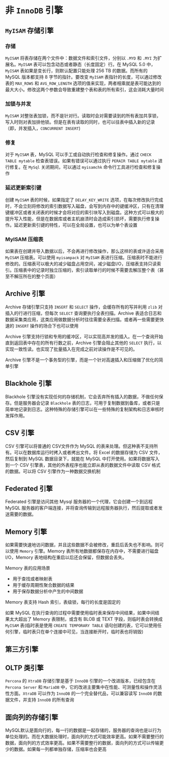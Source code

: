 # 非 `InnoDB` 引擎

##  `MyISAM` 存储引擎

### 存储

`MyISAM` 将表存储在两个文件中：数据文件和索引文件，分别以 `.MYD` 和 `.MYI` 为扩展名。`MyISAM` 表可以包含动态或者静态（长度固定）行。在 MySQL 5.0 中，`MyISAM` 表如果是变长行，则默认配置只能处理 256 TB 的数据。而所有的 MySQL 版本都支持 8 字节的指针。要改变 `MyISAM` 表指针的长度，可以通过修改表的 `MAX_ROWS` 和 `AVG_ROW_LENGTH` 选项的值来实现，两者相乘就是表可能达到的最大大小。修改这两个参数会导致重建整个表和表的所有索引，这会消耗大量时间

### 加锁与并发

`MyISAM` 对整张表加锁，而不是针对行。读取时会对需要读到的所有表加共享锁，写入时则对表加排他锁。但是在表有读取的同时，也可以往表中插入新的记录（即，并发插入，`CONCURRENT INSERT`)

### 修复

对于 `MyISAM` 表，MySQL 可以手工或自动执行检查和修复操作。通过 `CHECK TABLE mytable` 检查表错误。如果有错误可以通过执行 `PERAIR TABLE mytable` 进行修复。在 `MySql` 关闭期间，可以通过 `myisamchk` 命令行工具进行检查和修复操作

### 延迟更新索引键

创建 `MyISAM` 表的时候，如果指定了 `DELAY_KEY_WRITE` 选项，在每次修改执行完成时，不会立刻将修改的索引数据写入磁盘，会写到内存中的键缓冲区，只有在清理键缓冲区或者关闭表的时候才会将对应的索引块写入到磁盘。这种方式可以极大的提升写入性能，但是在数据库或者主机崩溃时会造成索引损坏，需要执行修复操作。延迟更新索引键的特性，可以在全局设置，也可以为单个表设置

### MyISAM 压缩表

如果表在创建并导入数据以后，不会再进行修改操作，那么这样的表或许适合采用 `MyISAM` 压缩表。可以使用 `myisampack` 对 `MyISAM` 表进行压缩。压缩表时不能进行修改的。压缩表可以极大的减少磁盘占用空间，减少磁盘I/O，压缩表支持只读索引。压缩表中的记录时独立压缩的，索引读取单行的时候不需要去解压整个表（甚至不解压所在的整个页面）

## Archive 引擎

Archive 存储引擎只支持 `INSERT` 和 `SELECT` 操作，会缓存所有的写并利用 `zlib` 对插入的行进行压缩，但每次 `SELECT` 查询要执行全表扫描。Archive 表适合日志和数据采集类应用，这类应用做数据分析时往往需要全表扫描。或者再一些需要更快速的 `INSERT` 操作的场合下也可以使用

Archive 引擎支持行锁和专用的缓冲区，可以实现高并发的插入。在一个查询开始直到返回表中存在的所有行数之前，Archive 引擎会阻止其他的 `SELECT` 执行，以实现一致性读。也实现了批量插入在完成之前对读操作是不可见的。

Archive 引擎不是一个事务型的引擎，而是一个针对高速插入和压缩做了优化的简单引擎

## Blackhole 引擎

Blackhole 引擎没有实现任何的存储机制，它会丢弃所有插入的数据，不做任何保存。但是服务器会记录 `Blackhole` 表的日志，可用于复制数据到备库，或者只是简单地记录到日志。这种特殊的存储引擎可以在一些特殊的复制架构和日志审核时发挥作用。

## CSV 引擎

CSV 引擎可以将普通的 CSV文件作为 MySQL  的表来处理。但这种表不支持所有。可以在数据库运行时拷入或者拷出文件。将 Excel 的数据存储为 CSV 文件，然后复制到 MySQL 数据目录下，就能在 MySQL 中打开使用。如果将数据写入到一个 CSV 引擎表，其他的外表程序也能立即从表的数据文件中读取 CSV 格式的数据。可以将 CSV 引擎作为一种数据交换机制

## Federated 引擎

Federated 引擎是访问其他 Mysql 服务器的一个代理，它会创建一个到远程 MySQL 服务器的客户端连接，并将查询传输到远程服务器执行，然后提取或者发送需要的数据。

## Memory 引擎

如果需要快速地访问数据，并且这些数据不会被修改，重启后丢失也不影响。则可以使用 `Memory` 引擎。Memory 表所有地数据都保存在内存中，不需要进行磁盘I/O，Memory 表地结构在重启以后还会保留，但数据会丢失。

Memory 表的应用场景

* 用于查找或者映射表
* 用于缓存周期性聚合数据的结果
* 用于保存数据分析中产生的中间数据

Memory 表支持 Hash 索引，表级锁，每行的长度是固定的

如果 MySQL 在执行查询的过程中需要使用临时表来保存中间结果，如果中间结果太大超出了 Memory 表限制，或含有 BLOB 或 TEXT 字段，则临时表会转换成 `MyISAM` 表(临时表是使用 `CREATE TEMPORARY TABLE` 语句创建的表，它可以使用任何引擎，临时表只在单个连接中可见，当连接断开时，临时表也将销毁)

## 第三方引擎

## OLTP 类引擎

`Percona` 的 `XtraDB` 存储引擎是基于 `InnoDB` 引擎的一个改进版本，已经包含在 `Percona Server` 和 `MariaDB` 中，它的改进主要集中在性能、可测量性和操作灵活性方面。`XtraDB` 可以作为 `InnoDB` 的一个完全替代品，可以兼容读写 `InnoDB` 的数据文件，并支持 `InnoDB` 的所有查询

## 面向列的存储引擎

MySQL默认是面向行的，每一行的数据是一起存储的，服务器的查询也是以行为单位处理的。而在大数据处理时，面向列的方式可能效率更高。如果不需要整行的数据，面向列的方式效率更高。如果不需要整行的数据，面向列的方式可以传输更少的数据。如果每一列都单独存储，压缩率也会更高